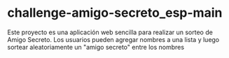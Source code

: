 # challenge-amigo-secreto_esp-main
Este proyecto es una aplicación web sencilla para realizar un sorteo de Amigo Secreto. Los usuarios pueden agregar nombres a una lista y luego sortear aleatoriamente un "amigo secreto" entre los nombres 
